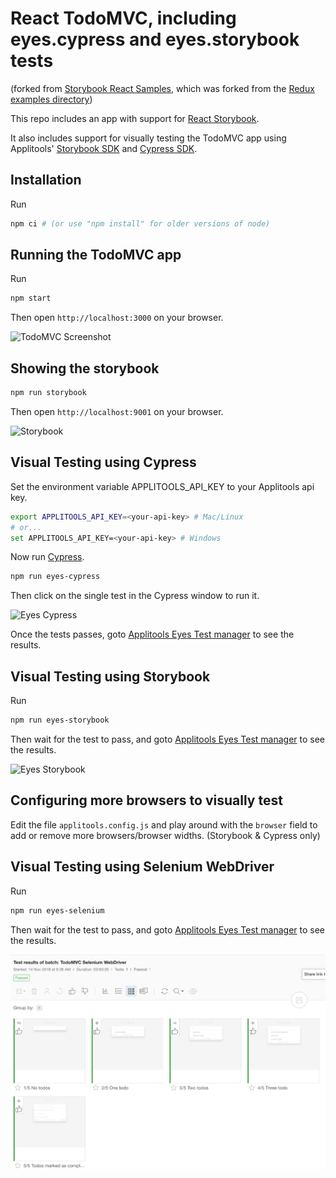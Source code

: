 # React TodoMVC, including eyes.cypress and eyes.storybook tests

(forked from [Storybook React Samples](https://github.com/kadira-samples/react-storybook-demo), which was
forked from the [Redux examples directory](https://github.com/reactjs/redux/tree/master/examples/todomvc))

This repo includes an app with support for [React Storybook](https://github.com/kadirahq/react-storybook).

It also includes support for visually testing the TodoMVC app using
Applitools' [Storybook SDK](https://npmjs.com/package/@applitools/eyes.storybook) and [Cypress SDK](https://npmjs.com/package/@applitools/eyes.cypress).

## Installation

Run

```sh
npm ci # (or use "npm install" for older versions of node)
```

## Running the TodoMVC app

Run

```sh
npm start
```

Then open `http://localhost:3000` on your browser.

![TodoMVC Screenshot](.github/todomvc-screenshot.png)

## Showing the storybook

```sh
npm run storybook
```

Then open `http://localhost:9001` on your browser.

![Storybook](.github/storybook-screenshot.png)

## Visual Testing using Cypress

Set the environment variable APPLITOOLS_API_KEY to your Applitools api key.

```sh
export APPLITOOLS_API_KEY=<your-api-key> # Mac/Linux
# or...
set APPLITOOLS_API_KEY=<your-api-key> # Windows
```

Now run [Cypress](https://cypress.io).

```sh
npm run eyes-cypress
```

Then click on the single test in the Cypress window to run it.

![Eyes Cypress](.github/eyes-cypress-screenshot.png)

Once the tests passes,
goto [Applitools Eyes Test manager](https://eyes.applitools.com) to see the results.

## Visual Testing using Storybook

Run

```sh
npm run eyes-storybook
```

Then wait for the test to pass, and goto [Applitools Eyes Test manager](https://eyes.applitools.com) to see the results.

![Eyes Storybook](.github/eyes-storybook-screenshot.png)

## Configuring more browsers to visually test

Edit the file `applitools.config.js` and play around with the `browser` field
to add or remove more browsers/browser widths. (Storybook & Cypress only)

## Visual Testing using Selenium WebDriver

Run

```sh
npm run eyes-selenium
```

Then wait for the test to pass, and goto [Applitools Eyes Test manager](https://eyes.applitools.com) to see the results.

![Eyes Selenium WebDriver](.github/eyes-selenium-screenshot.png)
